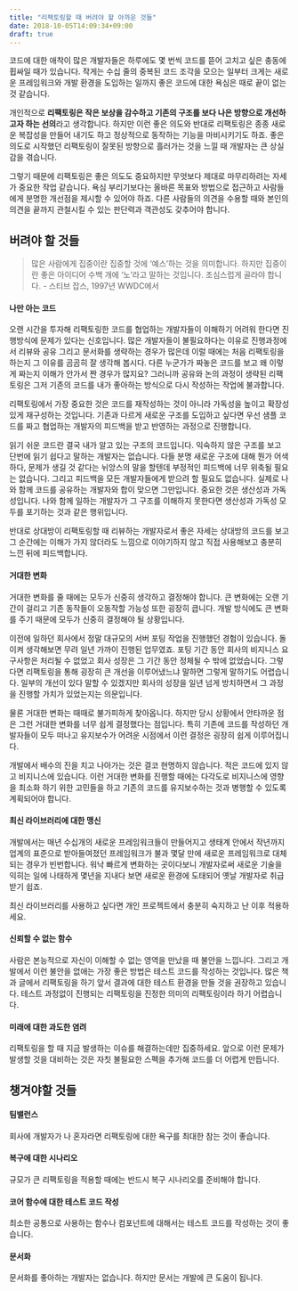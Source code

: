 ```yaml
---
title: "리팩토링할 때 버려야 할 아까운 것들"
date: 2018-10-05T14:09:34+09:00
draft: true
---
```


코드에 대한 애착이 많은 개발자들은 하루에도 몇 번씩 코드를 뜯어 고치고 싶은 충동에 휩싸일 때가 있습니다.
작게는 수십 줄의 중복된 코드 조각을 모으는 일부터 크게는 새로운 프레임워크와 개발 환경을 도입하는 일까지
좋은 코드에 대한 욕심은 때로 끝이 없는 것 같습니다.  

개인적으로 **리팩토링은 작은 보상을 감수하고 기존의 구조를 보다 나은 방향으로 개선하고자 하는 선의**라고
생각합니다. 하지만 이런 좋은 의도와 반대로 리팩토링은 종종 새로운 복잡성을 만들어 내기도 하고 정상적으로
동작하는 기능을 마비시키기도 하죠. 좋은 의도로 시작했던 리팩토링이 잘못된 방향으로 흘러가는 것을 느낄 때
개발자는 큰 상실감을 겪습니다.

그렇기 때문에 리팩토링은 좋은 의도도 중요하지만 무엇보다 제대로 마무리하려는 자세가 중요한 작업 같습니다.
욕심 부리기보다는 올바른 목표와 방법으로 접근하고 사람들에게 분명한 개선점을 제시할 수 있어야 하죠. 다른
사람들의 의견을 수용할 때와 본인의 의견을 끝까지 관철시킬 수 있는 판단력과 객관성도 갖추어야 합니다.

## 버려야 할 것들

> 많은 사람에게 집중이란 집중할 것에 ‘예스’하는 것을 의미합니다. 하지만 집중이란 좋은 아이디어 수백 개에
> ‘노’라고 말하는 것입니다. 조심스럽게 골라야 합니다. - 스티브 잡스, 1997년 WWDC에서

#### 나만 아는 코드

오랜 시간을 투자해 리팩토링한 코드를 협업하는 개발자들이 이해하기 어려워 한다면 진행방식에 문제가 있다는
신호입니다. 많은 개발자들이 불필요하다는 이유로 진행과정에서 리뷰와 공유 그리고 문서화를 생략하는 경우가
많은데 이럴 때에는 처음 리팩토링을 하는지 그 이유를 곰곰히 잘 생각해 봅시다. 다른 누군가가 짜놓은
코드를 보고 왜 이렇게 짜는지 이해가 안가서 짠 경우가 많지요? 그러니까 공유와 논의 과정이 생략된 리팩토링은
그저 기존의 코드를 내가 좋아하는 방식으로 다시 작성하는 작업에 불과합니다.

리팩토링에서 가장 중요한 것은 코드를 재작성하는 것이 아니라 가독성을 높이고 확장성있게 재구성하는 것입니다.
기존과 다르게 새로운 구조를 도입하고 싶다면 우선 샘플 코드를 짜고 협업하는 개발자의 피드백을 받고 반영하는
과정으로 진행합니다.

읽기 쉬운 코드란 결국 내가 알고 있는 구조의 코드입니다. 익숙하지 않은 구조를 보고 단번에 읽기 쉽다고 말하는
개발자는 없습니다. 다들 분명 새로운 구조에 대해 뭔가 어색하다, 문제가 생길 것 같다는 뉘앙스의 말을 할텐데
부정적인 피드백에 너무 위축될 필요는 없습니다. 그리고 피드백을 모든 개발자들에게 받으려 할 필요도 없습니다.
실제로 나와 함께 코드를 공유하는 개발자와 합이 맞으면 그만입니다. 중요한 것은 생산성과 가독성입니다. 나와
함께 일하는 개발자가 그 구조를 이해하지 못한다면 생산성과 가독성 모두를 포기하는 것과 같은 행위입니다.

반대로 상대방이 리팩토링할 때 리뷰하는 개발자로서 좋은 자세는 상대방의 코드를 보고 그 순간에는 이해가 가지
않더라도 느낌으로 이야기하지 않고 직접 사용해보고 충분히 느낀 뒤에 피드백합니다.

#### 거대한 변화

거대한 변화를 줄 때에는 모두가 신중히 생각하고 결정해야 합니다. 큰 변화에는 오랜 기간이 걸리고 기존 동작들이
오동작할 가능성 또한 굉장히 큽니다. 개발 방식에도 큰 변화를 주기 때문에 모두가 신중히 결정해야 될 상황입니다.

이전에 일하던 회사에서 정말 대규모의 서버 포팅 작업을 진행했던 경험이 있습니다. 돌이켜 생각해보면 무려 일년
가까이 진행된 업무였죠. 포팅 기간 동안 회사의 비지니스 요구사항은 처리될 수 없었고 회사 성장은 그 기간 동안
정체될 수 밖에 없었습니다. 그렇다면 리팩토링을 통해 굉장히 큰 개선을 이루어냈느냐 말하면 그렇게 말하기도
어렵습니다. 일부의 개선이 있다 말할 수 있겠지만 회사의 성장을 일년 넘게 방치하면서 그 과정을 진행할 가치가
있었는지는 의문입니다.

물론 거대한 변화는 때때로 불가피하게 찾아옵니다. 하지만 당시 상황에서 안타까운 점은 그런 거대한 변화를 너무
쉽게 결정했다는 점입니다. 특히 기존에 코드를 작성하던 개발자들이 모두 떠나고 유지보수가 어려운 시점에서
이런 결정은 굉장히 쉽게 이루어집니다.

개발에서 배수의 진을 치고 나아가는 것은 결코 현명하지 않습니다. 적은 코드에 있지 않고 비지니스에 있습니다.
이런 거대한 변화를 진행할 때에는 다각도로 비지니스에 영향을 최소화 하기 위한 고민들을 하고 기존의 코드를
유지보수하는 것과 병행할 수 있도록 계획되어야 합니다.

#### 최신 라이브러리에 대한 맹신

개발에서는 매년 수십개의 새로운 프레임워크들이 만들어지고 생태계 안에서 작년까지 업계의 표준으로 받아들여졌던
프레임워크가 불과 몇달 만에 새로운 프레임워크로 대체되는 경우가 빈번합니다. 워낙 빠르게 변화하는 곳이다보니
개발자로써 새로운 기술을 익히는 일에 나태하게 몇년을 지내다 보면 새로운 환경에 도태되어 옛날 개발자로 취급받기
쉽죠.

최신 라이브러리를 사용하고 싶다면 개인 프로젝트에서 충분히 숙지하고 난 이후 적용하세요.

#### 신뢰할 수 없는 함수

사람은 본능적으로 자신이 이해할 수 없는 영역을 만났을 때 불안을 느낍니다. 그리고 개발에서 이런 불안을 없애는
가장 좋은 방법은 테스트 코드를 작성하는 것입니다. 많은 책과 글에서 리팩토링을 하기 앞서 결과에 대한 테스트
환경을 만들 것을 권장하고 있습니다. 테스트 과정없이 진행되는 리팩토링을 진정한 의미의 리팩토링이라 하기 어렵습니다.

#### 미래에 대한 과도한 염려

리팩토링을 할 때 지금 발생하는 이슈를 해결하는데만 집중하세요. 앞으로 이런 문제가 발생할 것을 대비하는 것은
자칫 불필요한 스펙을 추가해 코드를 더 어렵게 만듭니다.

## 챙겨야할 것들

#### 팀밸런스

회사에 개발자가 나 혼자라면 리팩토링에 대한 욕구를 최대한 참는 것이 좋습니다.

#### 복구에 대한 시나리오

규모가 큰 리팩토링을 적용할 때에는 반드시 복구 시나리오를 준비해야 합니다.

#### 코어 함수에 대한 테스트 코드 작성

최소한 공통으로 사용하는 함수나 컴포넌트에 대해서는 테스트 코드를 작성하는 것이 좋습니다.

#### 문서화

문서화를 좋아하는 개발자는 없습니다. 하지만 문서는 개발에 큰 도움이 됩니다.
